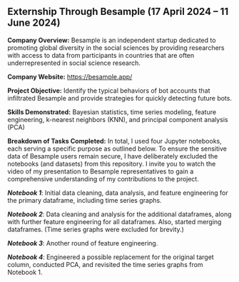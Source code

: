 ## Externship Through Besample (17 April 2024 – 11 June 2024)
 
**Company Overview:** Besample is an independent startup dedicated to promoting global diversity in the social sciences by providing researchers with access to data from participants in countries that are often underrepresented in social science research.

**Company Website:** https://besample.app/

**Project Objective:** Identify the typical behaviors of bot accounts that infiltrated Besample and provide strategies for quickly detecting future bots.

**Skills Demonstrated:** Bayesian statistics, time series modeling, feature engineering, k-nearest neighbors (KNN), and principal component analysis (PCA)

**Breakdown of Tasks Completed:** In total, I used four Jupyter notebooks, each serving a specific purpose as outlined below. To ensure the sensitive data of Besample users remain secure, I have deliberately excluded the notebooks (and datasets) from this repository. I invite you to watch the video of my presentation to Besample representatives to gain a comprehensive understanding of my contributions to the project.

***Notebook 1***: Initial data cleaning, data analysis, and feature engineering for the primary dataframe, including time series graphs.

***Notebook 2***: Data cleaning and analysis for the additional dataframes, along with further feature engineering for all dataframes. Also, started merging dataframes. (Time series graphs were excluded for brevity.)

***Notebook 3***: Another round of feature engineering.

***Notebook 4***: Engineered a possible replacement for the original target column, conducted PCA, and revisited the time series graphs from Notebook 1.
